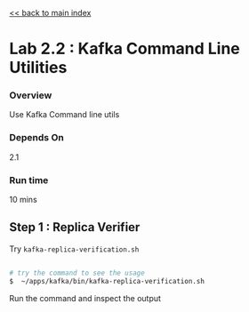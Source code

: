 <link rel='stylesheet' href='../assets/css/main.css'/>

[<< back to main index](../README.md)

# Lab 2.2 : Kafka Command Line Utilities

### Overview
Use Kafka Command line utils

### Depends On
2.1

### Run time
10 mins


## Step 1 : Replica Verifier

Try `kafka-replica-verification.sh`

```bash 

# try the command to see the usage
$  ~/apps/kafka/bin/kafka-replica-verification.sh
```

Run the command and inspect the output


